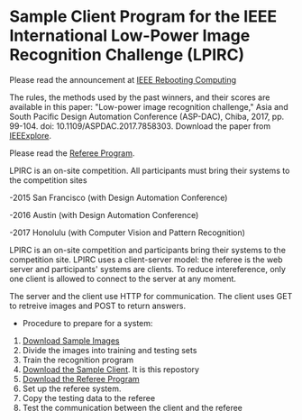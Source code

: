 # Sample Client Program for the IEEE International Low-Power Image Recognition Challenge (LPIRC)

Please read the announcement at [IEEE Rebooting Computing](http://rebootingcomputing.ieee.org/lpirc)

The rules, the methods used by the past winners, and their scores are available in this paper: "Low-power image recognition challenge," Asia and South Pacific Design Automation Conference (ASP-DAC), Chiba, 2017, pp. 99-104.
doi: 10.1109/ASPDAC.2017.7858303. Download the paper from [IEEExplore](http://ieeexplore.ieee.org/document/7858303/).

Please read the [Referee Program](https://github.com/ieeelpirc/referee).

LPIRC is an on-site competition. All participants must bring their systems to the competition sites

-2015 San Francisco (with Design Automation Conference)

-2016 Austin (with Design Automation Conference)

-2017 Honolulu (with Computer Vision and Pattern Recognition)

LPIRC is an on-site competition and participants bring their systems to the competition site. LPIRC uses a client-server model: the referee is the web server and participants' systems are clients. To reduce intereference, only one client is allowed to connect to the server at any moment.

The server and the client use HTTP for communication. The client uses GET to retreive images and POST to return answers.

* Procedure to prepare for a system:
1. [Download Sample Images](http://vision.cs.unc.edu/LPIRC/login.php)
2. Divide the images into training and testing sets
3. Train the recognition program
4. [Download the Sample Client](https://github.com/ieeelpirc/sampleclient). It is this repostory
5. [Download the Referee Program](https://github.com/ieeelpirc/referee)
6. Set up the referee system.
7. Copy the testing data to the referee
8. Test the communication between the client and the referee






